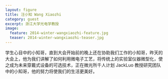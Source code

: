 ```yaml
---
layout: figure
title: 汪小知 Wang Xiaozhi
category: guest
excerpt: 浙江大学光电学教授
image:
  feature: 2014-winter-wangxiaozhi-feature.jpg
  teaser: 2014-winter-wangxiaozhi-teaser.jpg
---
```


学生心目中的小知哥，直到大会开始前的晚上还在协助我们工作的小知哥，昨天的大会上，他为我们讲解了如何利用微电子工艺，将传统上的实验室仪器微型化，使之成为未来穿戴式设备的可选技术，正在微光所千人计划 JackLuo 教授研究团队中的小知哥，他的努力将使我们的生活更美好。